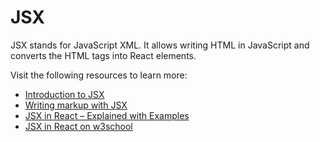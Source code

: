 # JSX

JSX stands for JavaScript XML. It allows writing HTML in JavaScript and converts the HTML tags into React elements.

Visit the following resources to learn more:

- [Introduction to JSX](https://reactjs.org/docs/introducing-jsx.html)
- [Writing markup with JSX](https://react.dev/learn/writing-markup-with-jsx)
- [JSX in React – Explained with Examples](https://www.freecodecamp.org/news/jsx-in-react-introduction/)
- [JSX in React on w3school](https://www.w3schools.com/react/react_jsx.asp)
